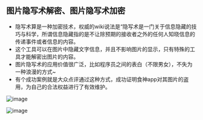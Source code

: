 ## 图片隐写术解密、图片隐写术加密

- 隐写术算是一种加密技术，权威的wiki说法是“隐写术是一门关于信息隐藏的技巧与科学，所谓信息隐藏指的是不让除预期的接收者之外的任何人知晓信息的传递事件或者信息的内容。
- 这个工具可以在图片中隐藏文字信息，并且不影响图片的显示，只有特殊的工具才能解密出图片的内容。
- 图片隐写术的应用价值很广泛，比如程序员之间的表白（不限男女），不失为一种浪漫的方式~
- 有个成功案例就是大众点评通过这种方式，成功证明食神app对其图片的盗用，为自己的合法权益进行了有效维护。



![image](https://github.com/user-attachments/assets/766214b0-12d5-45db-ba3b-b4481ca1be32)

![image](https://github.com/user-attachments/assets/4a3b1ad9-a544-493c-aa23-33ef569fb851)

